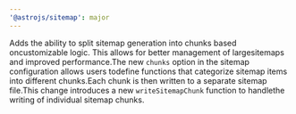 ```yaml
---
'@astrojs/sitemap': major
---
```


Adds the ability to split sitemap generation into chunks based oncustomizable logic. This allows for better management of largesitemaps and improved performance.The new `chunks` option in the sitemap configuration allows users todefine functions that categorize sitemap items into different chunks.Each chunk is then written to a separate sitemap file.This change introduces a new `writeSitemapChunk` function to handlethe writing of individual sitemap chunks.
